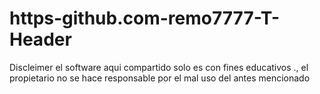 # https-github.com-remo7777-T-Header
Discleimer  el software aqui compartido  solo es con fines educativos ., el propietario no se hace responsable por el mal uso del antes mencionado

